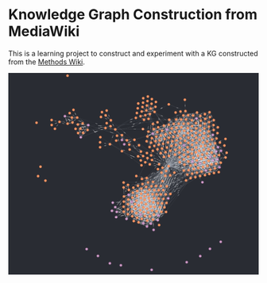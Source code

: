 # Knowledge Graph Construction from MediaWiki


This is a learning project to construct and experiment with a KG constructed from the [Methods Wiki](https://sustainabilitymethods.org).


![Graph Overview](img/wiki-overview.png "Graph Overview")
